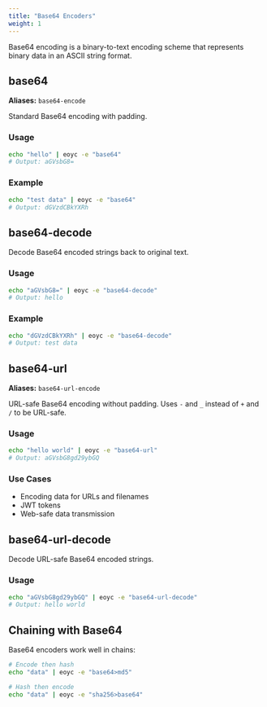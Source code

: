 ```yaml
---
title: "Base64 Encoders"
weight: 1
---
```


Base64 encoding is a binary-to-text encoding scheme that represents binary data in an ASCII string format.

## base64

**Aliases:** `base64-encode`

Standard Base64 encoding with padding.

### Usage

```bash
echo "hello" | eoyc -e "base64"
# Output: aGVsbG8=
```

### Example

```bash
echo "test data" | eoyc -e "base64"
# Output: dGVzdCBkYXRh
```

## base64-decode

Decode Base64 encoded strings back to original text.

### Usage

```bash
echo "aGVsbG8=" | eoyc -e "base64-decode"
# Output: hello
```

### Example

```bash
echo "dGVzdCBkYXRh" | eoyc -e "base64-decode"
# Output: test data
```

## base64-url

**Aliases:** `base64-url-encode`

URL-safe Base64 encoding without padding. Uses `-` and `_` instead of `+` and `/` to be URL-safe.

### Usage

```bash
echo "hello world" | eoyc -e "base64-url"
# Output: aGVsbG8gd29ybGQ
```

### Use Cases

- Encoding data for URLs and filenames
- JWT tokens
- Web-safe data transmission

## base64-url-decode

Decode URL-safe Base64 encoded strings.

### Usage

```bash
echo "aGVsbG8gd29ybGQ" | eoyc -e "base64-url-decode"
# Output: hello world
```

## Chaining with Base64

Base64 encoders work well in chains:

```bash
# Encode then hash
echo "data" | eoyc -e "base64>md5"

# Hash then encode
echo "data" | eoyc -e "sha256>base64"
```
